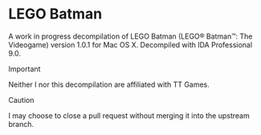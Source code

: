 # LEGO Batman
A work in progress decompilation of LEGO Batman (LEGO® Batman™: The Videogame) version 1.0.1 for Mac OS X.  Decompiled with IDA Professional 9.0.

> [!IMPORTANT]
> Neither I nor this decompilation are affiliated with TT Games.

> [!CAUTION]
> I may choose to close a pull request without merging it into the upstream branch.
